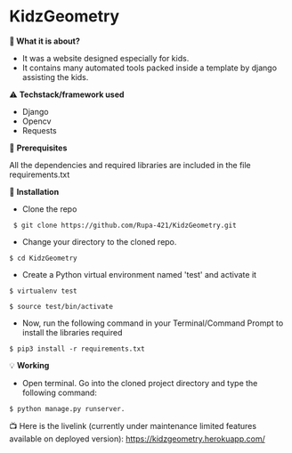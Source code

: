 # KidzGeometry
 :high_brightness:<b> What it is about?</b>
  - It was a website designed especially for kids.</li>
  - It contains many automated tools packed inside a template by django assisting the kids.</li>
 
:warning: <b>Techstack/framework used </b>

  - Django
  - Opencv
  - Requests

:key: <b>Prerequisites</b>
 
 All the dependencies and required libraries are included in the file requirements.txt 
 
:rocket: <b>Installation</b>

  - Clone the repo 
 ```
  $ git clone https://github.com/Rupa-421/KidzGeometry.git
  ```
  - Change your directory to the cloned repo.
  ```
 $ cd KidzGeometry
 ```
 - Create a Python virtual environment named 'test' and activate it
 ```
 $ virtualenv test
 ```
 ```
$ source test/bin/activate
```
- Now, run the following command in your Terminal/Command Prompt to install the libraries required
```
$ pip3 install -r requirements.txt
```
:bulb: <b>Working</b>
- Open terminal. Go into the cloned project directory and type the following command:
```
$ python manage.py runserver.
```
:tv: Here is the livelink (currently under maintenance limited features available on deployed version):
https://kidzgeometry.herokuapp.com/
